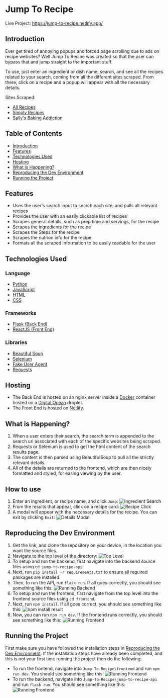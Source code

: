 # Jump To Recipe

Live Project: https://jump-to-recipe.netlify.app/

## Introduction

Ever get tired of annoying popups and forced page scrolling due to ads on recipe websites? Well Jump To Recipe was created so that the user can bypass that and jump straight to the important stuff.

To use, just enter an ingredient or dish name, search, and see all the recipes related to your search, coming from all the different sites scraped. From there, click on a recipe and a popup will appear with all the necessary details.

Sites Scraped:

- [All Recipes](https://www.allrecipes.com/)
- [Simply Recipes](https://www.simplyrecipes.com/)
- [Sally's Baking Addiction](https://sallysbakingaddiction.com/)

## Table of Contents

- [Introduction](#introduction)
- [Features](#features)
- [Technologies Used](#technologies-used)
- [Hosting](#hosting)
- [What is Happening?](#what-is-happening)
- [Reproducing the Dev Environment](#reproducing-the-dev-environment)
- [Running the Project](#running-the-project)

## Features

- Uses the user's search input to search each site, and pulls all relevant recipes
- Provides the user with an easily clickable list of recipes
- Scrapes general details, such as prep time and servings, for the recipe
- Scrapes the ingredients for the recipe
- Scrapes the Steps for the recipe
- Scrapes the nutrion info for the recipe
- Formats all the scraped information to be easily readable for the user

## Technologies Used

### Language

- [Python](https://www.python.org/)
- [JavaScript](https://www.javascript.com/)
- [HTML](https://html.spec.whatwg.org/multipage/)
- [CSS](https://www.w3.org/Style/CSS/Overview.en.html)

### Frameworks

- [Flask (Back End)](https://flask.palletsprojects.com/en/3.0.x/)
- [ReactJS (Front End)](https://react.dev/)

### Libraries

- [Beautiful Soup](https://www.crummy.com/software/BeautifulSoup/bs4/doc/)
- [Selenium](https://selenium-python.readthedocs.io/)
- [Fake User Agent](https://pypi.org/project/fake-useragent/)
- [Requests](https://requests.readthedocs.io/en/latest/)

## Hosting

- The Back End is hosted on an nginx server inside a [Docker](https://www.docker.com/) container hosted on a [Digital Ocean](https://www.digitalocean.com/) droplet.
- The Front End is hosted on [Netlify](https://www.netlify.com/).

## What is Happening?

1. When a user enters their search, the search term is appended to the search url associated with each of the specific websites being scraped.
2. Requests or Selenium is used to get the html content of the search results page.
3. The content is then parsed using BeautifulSoup to pull all the strictly relevant details.
4. All of the details are returned to the frontend, which are then nicely formatted and styled, for easing viewing by the user.

## How to use

1. Enter an ingredient, or recipe name, and click `Jump`: ![Ingredient Search](https://i.imgur.com/xRnZKHN.png)
2. From the results that appear, click on a recipe card: ![Recipe Click](https://i.imgur.com/kRaOYwa.png)
3. A modal will appear with the necessary details for the recipe. You can exit by clicking `Exit`: ![Details Modal](https://i.imgur.com/u8pEYHV.png)

## Reproducing the Dev Environment

1. Get the link, and clone the repository on your device, in the location you want the source files.
2. Navigate to the top level of the directory: ![Top Level](https://i.imgur.com/LU1MGxh.png)
3. To setup and run the backend, first navigate into the backend source files using `cd jump-to-recipe-api`.
4. Next, run `pip install -r requirements.txt` to ensure all required packages are installed.
5. Then, to run the API, run `flask run`. If all goes correctly, you should see something like this: ![Running Backend](https://i.imgur.com/h35NdQ2.png)
6. To setup and run the frontend, first navigate from the top level into the frontend source files using `cd frontend`.
7. Next, run `npm install`. If all goes correct, you should see something like this: ![npm install result](https://i.imgur.com/yabNOcZ.png)
8. Now, you can run `npm run dev`. If the frontend runs correctly, you should see something like this: ![Running Frontend](https://i.imgur.com/XslER0X.png)

## Running the Project

First make sure you have followed the installation steps in [Reproducing the Dev Environment](#reproducing-the-dev-environment).
If the installation steps have already been completed, and this is not your first time running the project then do the following:

- To run the frontend, navigate into `Jump-To-Recipe\frontend` and run `npm run dev`. You should see something like this: ![Running Frontend](https://i.imgur.com/XslER0X.png)
- To run the backend, navigate into `Jump-To-Recipe\jump-to-recipe-api` and run `flask run`. You should see something like this: ![Running Frontend](https://i.imgur.com/XslER0X.png)

